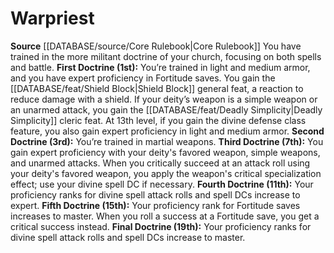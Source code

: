 ﻿---
id: '3'
name: Warpriest
rarity: Common
source: '[[DATABASE/source/Core Rulebook|Core Rulebook]]'
type: Cleric Doctrine

---
# Warpriest

**Source** [[DATABASE/source/Core Rulebook|Core Rulebook]] 
You have trained in the more militant doctrine of your church, focusing on both spells and battle.
**First Doctrine (1st):** You’re trained in light and medium armor, and you have expert proficiency in Fortitude saves. You gain the [[DATABASE/feat/Shield Block|Shield Block]] general feat, a reaction to reduce damage with a shield. If your deity’s weapon is a simple weapon or an unarmed attack, you gain the [[DATABASE/feat/Deadly Simplicity|Deadly Simplicity]] cleric feat. At 13th level, if you gain the divine defense class feature, you also gain expert proficiency in light and medium armor.
**Second Doctrine (3rd):** You’re trained in martial weapons.
**Third Doctrine (7th):** You gain expert proficiency with your deity's favored weapon, simple weapons, and unarmed attacks. When you critically succeed at an attack roll using your deity's favored weapon, you apply the weapon's critical specialization effect; use your divine spell DC if necessary.
**Fourth Doctrine (11th):** Your proficiency ranks for divine spell attack rolls and spell DCs increase to expert.
**Fifth Doctrine (15th):** Your proficiency rank for Fortitude saves increases to master. When you roll a success at a Fortitude save, you get a critical success instead.
**Final Doctrine (19th):** Your proficiency ranks for divine spell attack rolls and spell DCs increase to master.